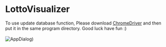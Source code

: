 # LottoVisualizer
To use update database function, Please download [ChromeDriver](https://chromedriver.chromium.org/) and then put it in the same program directory. Good luck have fun :)
<br /><br />![AppDialog](https://user-images.githubusercontent.com/56642026/130341208-75a66789-98a1-4757-8d9f-78a7a9f3a65b.png))
